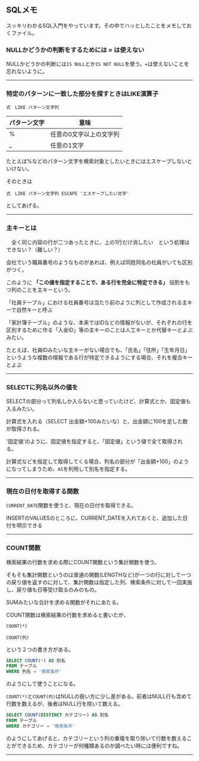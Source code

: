 ## SQLメモ

スッキリわかるSQL入門をやっています。その中でハッとしたことをメモしておくファイル。

### NULLかどうかの判断をするためには = は使えない

NULLかどうかの判断には`IS NULL`とか`IS NOT NULL`を使う。`=`は使えないことを忘れないように。

---
### 特定のパターンに一致した部分を探すときはLIKE演算子

```
式　LIKE パターン文字列
```

パターン文字 | 意味
--- | ---
% | 任意の0文字以上の文字列
_ | 任意の1文字

たとえば%などのパターン文字を検索対象としたいときにはエスケープしないといけない。

そのときは

```
式　LIKE パターン文字列 ESCAPE 'エスケープしたい文字'
```

としてあげる。

---
### 主キーとは

　全く同じ内容の行が二つあったときに、上の1行だけ消したい　という処理はできない？（難しい？）
 
 会社でいう職員番号のようなものがあれば、例えば同姓同名の社員がいても区別がつく。
 
 このように **「この値を指定することで、ある行を完全に特定できる」** 役割をもつ列のことを主キーという。
 
 「社員テーブル」における社員番号は当たり前のように列として作成される主キーで自然キーと呼ぶ
 
 「家計簿テーブル」のような、本来ではIDなどの情報がないが、それぞれの行を区別するために作る「入金ID」等の主キーのことは人工キーとか代替キーとよぶみたい。
 
 たとえば、社員IDみたいな主キーがない場合でも、「氏名」「住所」「生年月日」というような複数の情報である行が特定できるようにする場合、それを複合キーとよぶ
 
 ---
 
 ### SELECTに列名以外の値を
 
 SELECTの部分って列名しか入らないと思っていたけど、計算式とか、固定値も入るみたい。
 
 計算式を入れる（SELECT 出金額+100みたいな）と、出金額に100を足した数が取得される。
 
 '固定値'のように、固定値を指定すると、「固定値」という値で全て取得される。
 
 計算式などを指定して取得してくる場合、列名の部分が「出金額+100」のようになってしまうため、`AS`を利用して別名を指定する。
 
 ---
 
 ### 現在の日付を取得する関数
 
 `CURRENT_DATE`関数を使うと、現在の日付を取得できる。
 
 INSERTのVALUESのところに、CURRENT_DATEを入れておくと、追加した日付を明示できる
 
 ---
 
 ### COUNT関数
 
 検索結果の行数を求める際にCOUNT関数という集計関数を使う。
 
 そもそも集計関数というのは普通の関数(LENGTHなど)が一つの行に対して一つの戻り値を返すのに対して、集計関数は指定した列、検索条件に対して一回実施し、戻り値も日等受け取るのみのもの。
 
 SUMみたいな合計を求める関数がそれにあたる。
 
 COUNT関数は検索結果の行数を求めると書いたが、
 
 ```
 COUNT(*)
 ```
 
 ```
 COUNT(列)
 ```
 
 という２つの書き方がある。
 
 ``` SQL
 SELECT COUNT(*) AS 別名
 FROM テーブル
 WHERE 列名 = '検索条件'
 ```
 
 のようにして使うことになる。
 
 `COUNT(*)`と`COUNT(列)`はNULLの扱い方に少し差がある。前者はNULL行も含めて行数を数えるが、後者はNULL行を除いて数える。
 
  ``` SQL
 SELECT COUNT(DISTINCT カテゴリー) AS 別名
 FROM テーブル
 WHERE カテゴリー = '検索条件'
 ```
 
 のようにしてあげると、カテゴリーという列の重複を取り除いて行数を数えることができるため、カテゴリーが何種類あるのか調べたい時には便利ですね。
 
 ---
 
 
 
 
 
 
 
 
 
 
 
 
